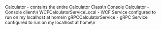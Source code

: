 Calculator - contains the entire Calculator Class\n
Console Calculator - Console client\n
WCFCalculatorServiceLocal - WCF Service configured to run on my localhost at home\n
gRPCCalculatorService - gRPC Service configured to run on my localhost at home\n
